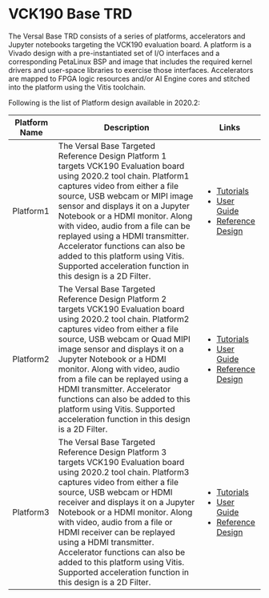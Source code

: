 # VCK190 Base TRD

The Versal Base TRD consists of a series of platforms, accelerators and Jupyter
notebooks targeting the VCK190 evaluation board. A platform is a Vivado design
with a pre-instantiated set of I/O interfaces and a corresponding PetaLinux BSP
and image that includes the required kernel drivers and user-space libraries to
exercise those interfaces. Accelerators are mapped to FPGA logic resources
and/or AI Engine cores and stitched into the platform using the Vitis toolchain.

Following is the list of Platform design available in 2020.2:

| Platform Name  | Description  |  Links |
| -------------- | ------------- | ---------------- |
| Platform1 | The Versal Base Targeted Reference Design Platform 1 targets VCK190 Evaluation board using 2020.2 tool chain. Platform1 captures video from either a file source, USB webcam or MIPI image sensor and displays it on a Jupyter Notebook or a HDMI monitor. Along with video, audio from a file can be replayed using a HDMI transmitter. Accelerator functions can also be added to this platform using Vitis. Supported acceleration function in this design is a 2D Filter. |   <ul><li><a href="https://xilinx.github.io/vck190-base-trd/build/html/index.html">Tutorials</a></li><li><a href="https://www.xilinx.com/member/vck190_headstart/ug1442-versal-acap-vck190_WtMkX.pdf">User Guide</a></li><li><a href="https://www.xilinx.com/member/forms/download/design-license-xef.html?filename=rdf0610-vck190_base_trd_platform1_2020.2_v0.5.zip">Reference Design</a></li></ul>
| Platform2 | The Versal Base Targeted Reference Design Platform 2 targets VCK190 Evaluation board using 2020.2 tool chain. Platform2 captures video from either a file source, USB webcam or Quad MIPI image sensor and displays it on a Jupyter Notebook or a HDMI monitor.  Along with video, audio from a file can be replayed using a HDMI transmitter. Accelerator functions can also be added to this platform using Vitis. Supported acceleration function in this design is a 2D Filter. | <ul><li><a href="https://xilinx.github.io/vck190-base-trd/build/html/index.html">Tutorials</a></li><li><a href="https://www.xilinx.com/member/vck190_headstart/ug1442-versal-acap-vck190_WtMkX.pdf">User Guide</a></li><li><a href="https://www.xilinx.com/member/forms/download/design-license-xef.html?filename=rdf0611-vck190_base_trd_platform2_2020.2_v0.5.zip">Reference Design</a></li></ul>
| Platform3 | The Versal Base Targeted Reference Design Platform 3 targets VCK190 Evaluation board using 2020.2 tool chain. Platform3 captures video from either a file source, USB webcam or HDMI receiver and displays it on a Jupyter Notebook or a HDMI monitor. Along with video, audio from a file or HDMI receiver can  be replayed using a HDMI transmitter. Accelerator functions can also be added to this platform using Vitis. Supported acceleration function in this design is a 2D Filter. |  <ul><li><a href="https://xilinx.github.io/vck190-base-trd/build/html/index.html">Tutorials</a></li><li><a href="https://www.xilinx.com/member/vck190_headstart/ug1442-versal-acap-vck190_WtMkX.pdf">User Guide</a></li><li><a href="https://www.xilinx.com/member/forms/download/design-license-xef.html?filename=rdf0612-vck190_base_trd_platform3_2020.2_v0.5.zip">Reference Design</a></li></ul>
